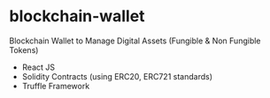 # blockchain-wallet

Blockchain Wallet to Manage Digital Assets (Fungible & Non Fungible Tokens)

- React JS
- Solidity Contracts (using ERC20, ERC721 standards)
- Truffle Framework
